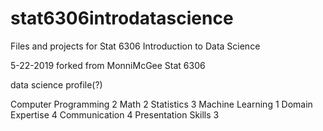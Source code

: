 # stat6306introdatascience
Files and projects for Stat 6306 Introduction to Data Science

5-22-2019
forked from MonniMcGee Stat 6306


data science profile(?)

 Computer Programming    2
                 Math    2
           Statistics    3
     Machine Learning    1
     Domain Expertise    4
        Communication    4
  Presentation Skills    3

